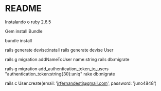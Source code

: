 # README

Instalando o ruby 2.6.5

Gem install Bundle

bundle install

rails generate devise:install
rails generate devise User
 
rails g migration addNameToUser name:string
rails db:migrate

rails g migration add_authentication_token_to_users "authentication_token:string{30}:uniq"
rake db:migrate

rails c
User.create(email: 'jrfernandesti@gmail.com', password: 'juno4848')